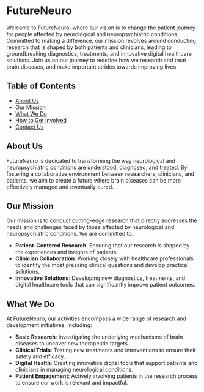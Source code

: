 # FutureNeuro

Welcome to FutureNeuro, where our vision is to change the patient journey for people affected by neurological and neuropsychiatric conditions. Committed to making a difference, our mission revolves around conducting research that is shaped by both patients and clinicians, leading to groundbreaking diagnostics, treatments, and innovative digital healthcare solutions. Join us on our journey to redefine how we research and treat brain diseases, and make important strides towards improving lives.

## Table of Contents

- [About Us](#about-us)
- [Our Mission](#our-mission)
- [What We Do](#what-we-do)
- [How to Get Involved](#how-to-get-involved)
- [Contact Us](#contact-us)

## About Us

FutureNeuro is dedicated to transforming the way neurological and neuropsychiatric conditions are understood, diagnosed, and treated. By fostering a collaborative environment between researchers, clinicians, and patients, we aim to create a future where brain diseases can be more effectively managed and eventually cured.

## Our Mission

Our mission is to conduct cutting-edge research that directly addresses the needs and challenges faced by those affected by neurological and neuropsychiatric conditions. We are committed to:
- **Patient-Centered Research**: Ensuring that our research is shaped by the experiences and insights of patients.
- **Clinician Collaboration**: Working closely with healthcare professionals to identify the most pressing clinical questions and develop practical solutions.
- **Innovative Solutions**: Developing new diagnostics, treatments, and digital healthcare tools that can significantly improve patient outcomes.

## What We Do

At FutureNeuro, our activities encompass a wide range of research and development initiatives, including:
- **Basic Research**: Investigating the underlying mechanisms of brain diseases to uncover new therapeutic targets.
- **Clinical Trials**: Testing new treatments and interventions to ensure their safety and efficacy.
- **Digital Health**: Creating innovative digital tools that support patients and clinicians in managing neurological conditions.
- **Patient Engagement**: Actively involving patients in the research process to ensure our work is relevant and impactful.

